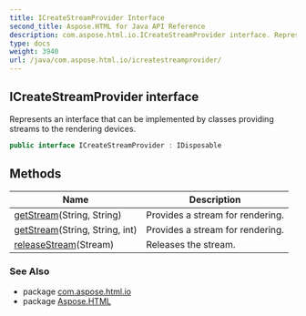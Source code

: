 ```yaml
---
title: ICreateStreamProvider Interface
second_title: Aspose.HTML for Java API Reference
description: com.aspose.html.io.ICreateStreamProvider interface. Represents an interface that can be implemented by classes providing streams to the rendering devices
type: docs
weight: 3940
url: /java/com.aspose.html.io/icreatestreamprovider/
---
```

## ICreateStreamProvider interface

Represents an interface that can be implemented by classes providing streams to the rendering devices.

```java
public interface ICreateStreamProvider : IDisposable
```

## Methods

| Name | Description |
| --- | --- |
| [getStream](../../com.aspose.html.io/icreatestreamprovider/getstream/#getstream)(String, String) | Provides a stream for rendering. |
| [getStream](../../com.aspose.html.io/icreatestreamprovider/getstream/#getstream_1)(String, String, int) | Provides a stream for rendering. |
| [releaseStream](../../com.aspose.html.io/icreatestreamprovider/releasestream/)(Stream) | Releases the stream. |

### See Also

* package [com.aspose.html.io](../../com.aspose.html.io/)
* package [Aspose.HTML](../../)
